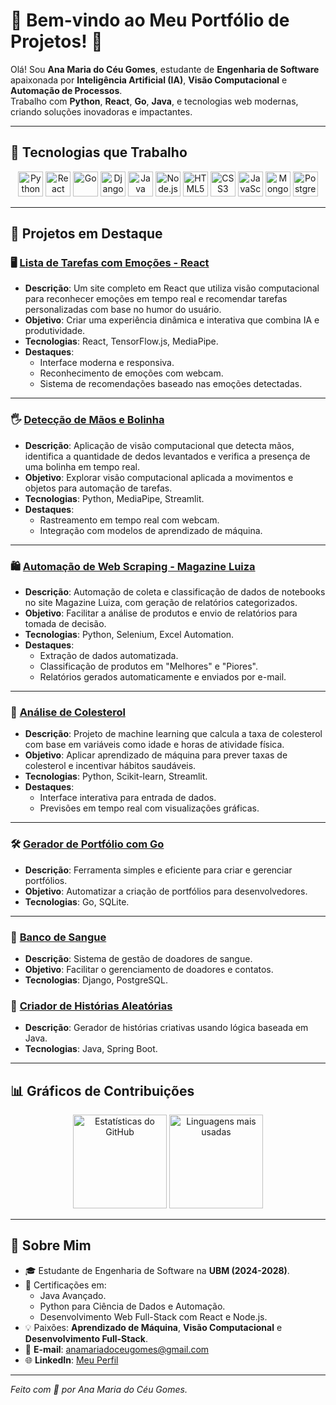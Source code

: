 # 🎨 Bem-vindo ao Meu Portfólio de Projetos! 👋

Olá! Sou **Ana Maria do Céu Gomes**, estudante de **Engenharia de Software** apaixonada por **Inteligência Artificial (IA)**, **Visão Computacional** e **Automação de Processos**.  
Trabalho com **Python**, **React**, **Go**, **Java**, e tecnologias web modernas, criando soluções inovadoras e impactantes.

---

## 🚀 Tecnologias que Trabalho

<div align="center">
  <img src="https://cdn.jsdelivr.net/gh/devicons/devicon/icons/python/python-original.svg" alt="Python" width="40" height="40"/>
  <img src="https://cdn.jsdelivr.net/gh/devicons/devicon/icons/react/react-original.svg" alt="React" width="40" height="40"/>
  <img src="https://cdn.jsdelivr.net/gh/devicons/devicon/icons/go/go-original.svg" alt="Go" width="40" height="40"/>
  <img src="https://cdn.jsdelivr.net/gh/devicons/devicon/icons/django/django-plain.svg" alt="Django" width="40" height="40"/>
  <img src="https://cdn.jsdelivr.net/gh/devicons/devicon/icons/java/java-original.svg" alt="Java" width="40" height="40"/>
  <img src="https://cdn.jsdelivr.net/gh/devicons/devicon/icons/nodejs/nodejs-original.svg" alt="Node.js" width="40" height="40"/>
  <img src="https://cdn.jsdelivr.net/gh/devicons/devicon/icons/html5/html5-original.svg" alt="HTML5" width="40" height="40"/>
  <img src="https://cdn.jsdelivr.net/gh/devicons/devicon/icons/css3/css3-original.svg" alt="CSS3" width="40" height="40"/>
  <img src="https://cdn.jsdelivr.net/gh/devicons/devicon/icons/javascript/javascript-original.svg" alt="JavaScript" width="40" height="40"/>
  <img src="https://cdn.jsdelivr.net/gh/devicons/devicon/icons/mongodb/mongodb-original.svg" alt="MongoDB" width="40" height="40"/>
  <img src="https://cdn.jsdelivr.net/gh/devicons/devicon/icons/postgresql/postgresql-original.svg" alt="PostgreSQL" width="40" height="40"/>
</div>

---

## 📂 Projetos em Destaque

### 🖥️ [Lista de Tarefas com Emoções - React](https://github.com/Annnaceu/lista-tarefas-emocoes.git)
- **Descrição**: Um site completo em React que utiliza visão computacional para reconhecer emoções em tempo real e recomendar tarefas personalizadas com base no humor do usuário.
- **Objetivo**: Criar uma experiência dinâmica e interativa que combina IA e produtividade.
- **Tecnologias**: React, TensorFlow.js, MediaPipe.
- **Destaques**:
  - Interface moderna e responsiva.
  - Reconhecimento de emoções com webcam.
  - Sistema de recomendações baseado nas emoções detectadas.

---

### 🖐️ [Detecção de Mãos e Bolinha](https://github.com/Annnaceu/detector-maos.git)
- **Descrição**: Aplicação de visão computacional que detecta mãos, identifica a quantidade de dedos levantados e verifica a presença de uma bolinha em tempo real.
- **Objetivo**: Explorar visão computacional aplicada a movimentos e objetos para automação de tarefas.
- **Tecnologias**: Python, MediaPipe, Streamlit.
- **Destaques**:
  - Rastreamento em tempo real com webcam.
  - Integração com modelos de aprendizado de máquina.

---

### 🛍️ [Automação de Web Scraping - Magazine Luiza](https://github.com/Annnaceu/DesafioPratico.git)
- **Descrição**: Automação de coleta e classificação de dados de notebooks no site Magazine Luiza, com geração de relatórios categorizados.
- **Objetivo**: Facilitar a análise de produtos e envio de relatórios para tomada de decisão.
- **Tecnologias**: Python, Selenium, Excel Automation.
- **Destaques**:
  - Extração de dados automatizada.
  - Classificação de produtos em "Melhores" e "Piores".
  - Relatórios gerados automaticamente e enviados por e-mail.

---

### 🧬 [Análise de Colesterol](https://github.com/Annnaceu/colesterol-analysis.git)
- **Descrição**: Projeto de machine learning que calcula a taxa de colesterol com base em variáveis como idade e horas de atividade física.
- **Objetivo**: Aplicar aprendizado de máquina para prever taxas de colesterol e incentivar hábitos saudáveis.
- **Tecnologias**: Python, Scikit-learn, Streamlit.
- **Destaques**:
  - Interface interativa para entrada de dados.
  - Previsões em tempo real com visualizações gráficas.

---

### 🛠️ [Gerador de Portfólio com Go](https://github.com/Annnaceu/gerador-portifolio.git)
- **Descrição**: Ferramenta simples e eficiente para criar e gerenciar portfólios.
- **Objetivo**: Automatizar a criação de portfólios para desenvolvedores.
- **Tecnologias**: Go, SQLite.

---

### 💉 [Banco de Sangue](https://github.com/Annnaceu/Banco_de_Sangue.git)
- **Descrição**: Sistema de gestão de doadores de sangue.
- **Objetivo**: Facilitar o gerenciamento de doadores e contatos.
- **Tecnologias**: Django, PostgreSQL.

### 📖 [Criador de Histórias Aleatórias](https://github.com/Annnaceu/Historias_java.git)
- **Descrição**: Gerador de histórias criativas usando lógica baseada em Java.
- **Tecnologias**: Java, Spring Boot.

---

## 📊 Gráficos de Contribuições
<div align="center">
  <img src="https://github-readme-stats.vercel.app/api?username=Annnaceu&show_icons=true&theme=radical" alt="Estatísticas do GitHub" height="150"/>
  <img src="https://github-readme-stats.vercel.app/api/top-langs/?username=Annnaceu&layout=compact&theme=radical" alt="Linguagens mais usadas" height="150"/>
</div>

---

## 🌟 Sobre Mim
- 🎓 Estudante de Engenharia de Software na **UBM (2024-2028)**.
- 🎯 Certificações em:
  - Java Avançado.
  - Python para Ciência de Dados e Automação.
  - Desenvolvimento Web Full-Stack com React e Node.js.
- 💡 Paixões: **Aprendizado de Máquina**, **Visão Computacional** e **Desenvolvimento Full-Stack**.
- 📧 **E-mail**: [anamariadoceugomes@gmail.com](mailto:anamariadoceugomes@gmail.com)  
- 🌐 **LinkedIn**: [Meu Perfil](https://www.linkedin.com/in/ana-gomes080520)

---

*Feito com 💖 por Ana Maria do Céu Gomes.*


       



